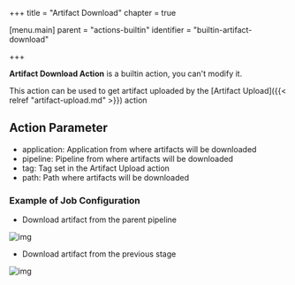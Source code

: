 +++
title = "Artifact Download"
chapter = true

[menu.main]
parent = "actions-builtin"
identifier = "builtin-artifact-download"

+++


**Artifact Download Action** is a builtin action, you can't modify it.

This action can be used to get artifact uploaded by the [Artifact Upload]({{< relref "artifact-upload.md" >}}) action

## Action Parameter
* application: Application from where artifacts will be downloaded
* pipeline: Pipeline from where artifacts will be downloaded
* tag: Tag set in the Artifact Upload action
* path: Path where artifacts will be downloaded

### Example of Job Configuration

* Download artifact from the parent pipeline

![img](/img/actions/artifact_download_parent.png)

* Download artifact from the previous stage

![img](/img/actions/artifact_download_stage.png)
